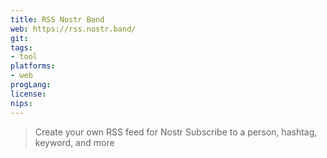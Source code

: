 ```yaml
---
title: RSS Nostr Band
web: https://rss.nostr.band/
git: 
tags:
- tool
platforms:
- web 
progLang: 
license: 
nips:
---
```


> Create your own RSS feed for Nostr
> Subscribe to a person, hashtag, keyword, and more